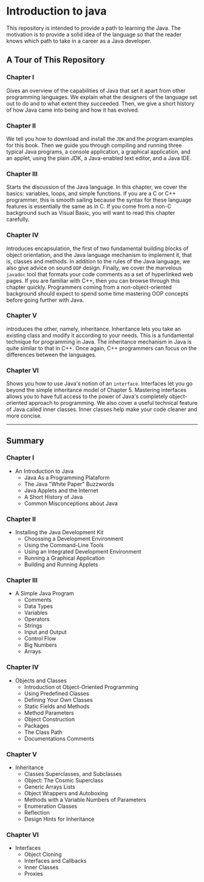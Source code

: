 # Introduction to java

This repository is intended to provide a path to learning the Java. The motivation is to provide a solid idea of the language so that the reader knows which path to take in a career as a Java developer.

## A Tour of This Repository

### Chapter I

Gives an overview of the capabilities of Java that set it apart from other programming languages. We explain what the designers of the language set out to do and to what extent they succeeded. Then, we give a short history of how Java came into being and how it has evolved.

### Chapter II

We tell you how to download and install the `JDK` and the program examples for this book. Then we guide you through compiling and running three typical Java programs, a console application, a graphical application, and an applet, using the plain JDK, a Java-enabled text editor, and a Java IDE.

### Chapter III

Starts the discussion of the Java language. In this chapter, we cover the basics: variables, loops, and simple functions. If you are a C or C++ programmer, this is smooth sailing because the syntax for these language features is essentially the same as in C. If you come from a non-C background such as Visual Basic, you will want to read this chapter carefully.

### Chapter IV 

Introduces encapsulation, the first of two fundamental building blocks of object orientation, and the Java language mechanism to implement it, that is, classes and methods. In addition to the rules of the Java language, we also give advice on sound `OOP` design. Finally, we cover the marvelous `javadoc` tool that formats your code comments as a set of hyperlinked web pages. If you are familiar with C++, then you can browse through this chapter quickly. Programmers coming from a non-object-oriented background should expect to spend some time mastering OOP concepts before going further with Java.

### Chapter V

introduces the other, namely, inheritance. Inheritance lets you take an existing class and modify it according to your needs. This is a fundamental technique for programming in Java. The inheritance mechanism in Java is quite similar to that in C++. Once again, C++ programmers can focus on the differences between the languages.

### Chapter VI

Shows you how to use Java's notion of an `interface`. Interfaces let you go beyond the simple inheritance model of Chapter 5. Mastering interfaces allows you to have full access to the power of Java's completely object-oriented approach to programming. We also cover a useful technical feature of Java called inner classes. Inner classes help make your code cleaner and more concise.


---

## Summary

### Chapter I
- An Introduction to Java
    - Java As a Programming Plataform
    - The Java "White Paper" Buzzwords
    - Java Applets and the Internet
    - A Short History of Java
    - Common Misconceptions about Java

### Chapter II
- Installing the Java Development Kit
    - Choossing a Development Environment
    - Using the Command-Line Tools
    - Using an Integrated Development Environment
    - Running a Graphical Application
    - Building and Running Applets

### Chapter III
- A Simple Java Program
    - Comments
    - Data Types
    - Variables
    - Operators
    - Strings
    - Input and Output
    - Control Flow
    - Big Numbers
    - Arrays

### Chapter IV
- Objects and Classes
    - Introduction ot Object-Oriented Programming
    - Using Predefined Classes
    - Defining Your Own Classes
    - Static Fields and Methods
    - Method Parameters
    - Object Construction
    - Packages
    - The Class Path
    - Documentations Comments

### Chapter V
- Inheritance
    - Classes Superclasses, and Subclasses
    - Object: The Cosmic Superclass
    - Generic Arrays Lists
    - Object Wrappers and Autoboxing
    - Methods with a Variable Numbers of Parameters
    - Enumeration Classes
    - Reflection
    - Design Hints for Inheritance

### Chapter VI
- Interfaces
    - Object Cloning
    - Interfaces and Callbacks
    - Inner Classes
    - Proxies
